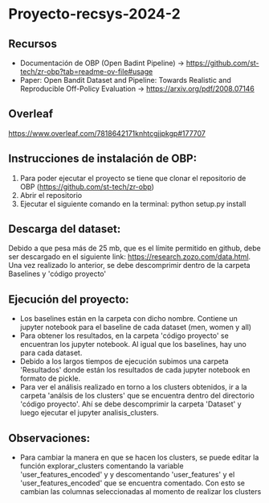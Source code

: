 # Proyecto-recsys-2024-2

## Recursos 
* Documentación de OBP (Open Badint Pipeline) -> https://github.com/st-tech/zr-obp?tab=readme-ov-file#usage
* Paper: Open Bandit Dataset and Pipeline: Towards Realistic
and Reproducible Off-Policy Evaluation -> https://arxiv.org/pdf/2008.07146

## Overleaf
https://www.overleaf.com/7818642171knhtcgjjpkgp#177707


## Instrucciones de instalación de OBP:

1. Para poder ejecutar el proyecto se tiene que clonar el repositorio de OBP (https://github.com/st-tech/zr-obp)
2. Abrir el repositorio
3. Ejecutar el siguiente comando en la terminal: python setup.py install

## Descarga del dataset:

Debido a que pesa más de 25 mb, que es el límite permitido en github, debe ser descargado en el siguiente link: https://research.zozo.com/data.html. Una vez realizado lo anterior, se debe descomprimir dentro de la carpeta Baselines y 'código proyecto'

## Ejecución del proyecto:

* Los baselines están en la carpeta con dicho nombre. Contiene un jupyter notebook para el baseline de cada dataset (men, women y all)
* Para obtener los resultados, en la carpeta 'código proyecto' se encuentran los jupyter notebook. Al igual que los baselines, hay uno para cada dataset.
* Debido a los largos tiempos de ejecución subimos una carpeta 'Resultados' donde están los resultados de cada jupyter notebook en formato de pickle.
* Para ver el análisis realizado en torno a los clusters obtenidos, ir a la carpeta 'análsis de los clusters' que se encuentra dentro del directorio 'código proyecto'. Ahí se debe descomprimir la carpeta 'Dataset' y luego ejecutar el jupyter analisis_clusters.
## Observaciones:

* Para cambiar la manera en que se hacen los clusters, se puede editar la función explorar_clusters comentando la variable 'user_features_encoded' y y descomentando 'user_features' y el 'user_features_encoded' que se encuentra comentado. Con esto se cambian las columnas seleccionadas al momento de realizar los clusters
